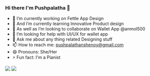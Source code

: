 ### Hi there I'm Pushpalatha 👋



- 🔭 I’m currently working on Fettle App Design
- 🌱 And I’m currently learning Innovative Product design
- 👯 As well as I’m looking to collaborate on Wallet App @anmol500
- 🤔 I’m looking for help with UI/UX for wallet app
- 💬 Ask me about any thing related Designing stuff
- 📫 How to reach me: pushpalathanshenoy@gmail.com
- 😄 Pronouns: She/Her
- ⚡ Fun fact: I'm a Pianist


<img src ="https://github-readme-stats.vercel.app/api?username=anushenoy0&&show_icons=true&title_color=ffffff&icon_color=bb2acf&text_color=daf7dc&bg_color=151515">
<img src ="https://github-readme-stats.vercel.app/api/top-langs/?username=anushenoy0&exclude_repo=github-readme-stats,anmol500.github.io">
